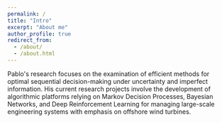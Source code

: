 ```yaml
---
permalink: /
title: "Intro"
excerpt: "About me"
author_profile: true
redirect_from: 
  - /about/
  - /about.html
---
```


Pablo's research focuses on the examination of efficient methods for optimal sequential decision-making under uncertainty and imperfect information. His current research projects involve the development of algorithmic platforms relying on Markov Decision Processes, Bayesian Networks, and Deep Reinforcement Learning for managing large-scale engineering systems with emphasis on offshore wind turbines.
